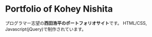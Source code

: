 # Portfolio of Kohey Nishita

プログラマー志望の**西田浩平のポートフォリオサイト**です。
HTML/CSS, Javascript(jQuery)で制作されています。
